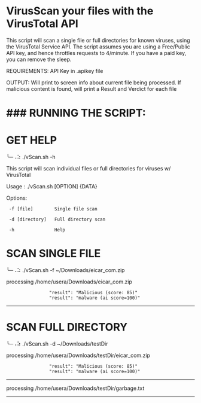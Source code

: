 # VirusScan your files with the VirusTotal API

 This script will scan a single file or full directories for known viruses, using the VirusTotal Service API.
 The script assumes you are using a Free/Public API key, and hence throttles requests to 4/minute.  If you have
   a paid key, you can remove the sleep.

 REQUIREMENTS: API Key in .apikey file

 OUTPUT: Will print to screen info about current file being processed.
   If malicious content is found, will print a Result and Verdict for each file 


# ### RUNNING THE SCRIPT: ###

# GET HELP
╰─⠠⠵ ./vScan.sh -h

This script will scan individual files or full directories for viruses w/ VirusTotal

Usage : ./vScan.sh [OPTION] {DATA}

  Options:
  
     -f [file]        Single file scan
     
     -d [directory]   Full directory scan
     
     -h               Help
     
# SCAN SINGLE FILE
╰─⠠⠵ ./vScan.sh -f ~/Downloads/eicar_com.zip

processing /home/usera/Downloads/eicar_com.zip

                    "result": "Malicious (score: 85)"
                    "result": "malware (ai score=100)"
-------------------------


# SCAN FULL DIRECTORY
╰─⠠⠵ ./vScan.sh -d ~/Downloads/testDir 

processing /home/usera/Downloads/testDir/eicar_com.zip

                    "result": "Malicious (score: 85)"
                    "result": "malware (ai score=100)"
-------------------------
processing /home/usera/Downloads/testDir/garbage.txt


-------------------------

